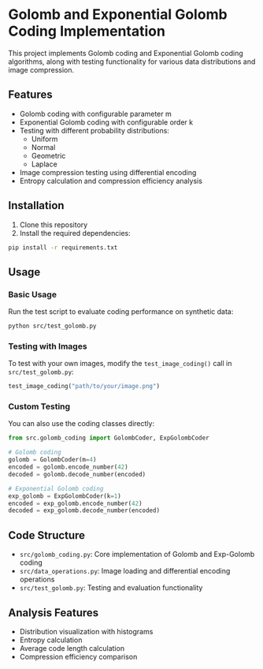 # Golomb and Exponential Golomb Coding Implementation

This project implements Golomb coding and Exponential Golomb coding algorithms, along with testing functionality for various data distributions and image compression.

## Features

- Golomb coding with configurable parameter m
- Exponential Golomb coding with configurable order k
- Testing with different probability distributions:
  - Uniform
  - Normal
  - Geometric
  - Laplace
- Image compression testing using differential encoding
- Entropy calculation and compression efficiency analysis

## Installation

1. Clone this repository
2. Install the required dependencies:
```bash
pip install -r requirements.txt
```

## Usage

### Basic Usage

Run the test script to evaluate coding performance on synthetic data:
```bash
python src/test_golomb.py
```

### Testing with Images

To test with your own images, modify the `test_image_coding()` call in `src/test_golomb.py`:
```python
test_image_coding("path/to/your/image.png")
```

### Custom Testing

You can also use the coding classes directly:

```python
from src.golomb_coding import GolombCoder, ExpGolombCoder

# Golomb coding
golomb = GolombCoder(m=4)
encoded = golomb.encode_number(42)
decoded = golomb.decode_number(encoded)

# Exponential Golomb coding
exp_golomb = ExpGolombCoder(k=1)
encoded = exp_golomb.encode_number(42)
decoded = exp_golomb.decode_number(encoded)
```

## Code Structure

- `src/golomb_coding.py`: Core implementation of Golomb and Exp-Golomb coding
- `src/data_operations.py`: Image loading and differential encoding operations
- `src/test_golomb.py`: Testing and evaluation functionality

## Analysis Features

- Distribution visualization with histograms
- Entropy calculation
- Average code length calculation
- Compression efficiency comparison 